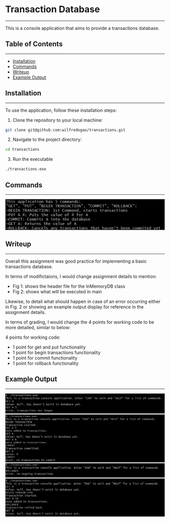 # Transaction Database
-------

This is a console application that aims to provide a transactions database.

## Table of Contents
-------
- [Installation](#Installation)
- [Commands](#Commands)
- [Writeup](#Writeup)
- [Example Output](#Example-Output)

## Installation
-------
To use the application, follow these installation steps:

1. Clone the repository to your local machine:
```bash
git clone git@github.com:wilfredogao/transactions.git
```
2. Navigate to the project directory:
```bash
cd transactions
```
3. Run the executable
```bash
./transactions.exe
```

## Commands
-------
![Console Commands](images/consoleCmds.jpg)

## Writeup
-------

Overall this assignment was good practice for implementing a basic transactions database. 

In terms of modifictaions, I would change assignment details to mention:
* Fig 1: shows the header file for the InMemoryDB class
* Fig 2: shows what will be executed in main

Likewise, to detail what should happen in case of an error occurring either in Fig. 2 or showing an example output display for reference in the assignment details.

In terms of grading, I would change the 4 points for working code to be more detailed, similar to below:

4 points for working code:
* 1 point for get and put functionality
* 1 point for begin transactions functionality
* 1 point for commit functionality
* 1 point for rollback functionality

## Example Output
-------
![Using GET/PUT Commands before beginning transaction](images/outputEx1.jpg)
![Using PUT/GET/COMMIT Commands after beginng transaction](images/outputEx2.jpg)
![Using ROLLBACK Commands before beginning transaction](images/outputEx3.jpg)
![Using GET/PUT/ROLLBACK Commands after beginning transaction](images/outputEx4.jpg)
